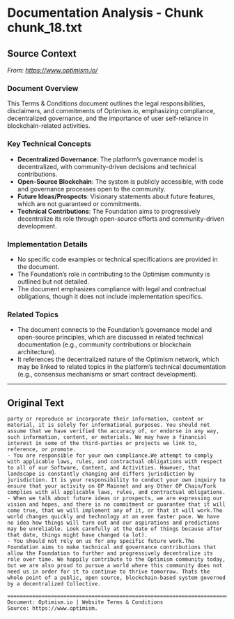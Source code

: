 # Documentation Analysis - Chunk chunk_18.txt

## Source Context
*From: https://www.optimism.io/*

### Document Overview  
This Terms & Conditions document outlines the legal responsibilities, disclaimers, and commitments of Optimism.io, emphasizing compliance, decentralized governance, and the importance of user self-reliance in blockchain-related activities.  

### Key Technical Concepts  
- **Decentralized Governance**: The platform’s governance model is decentralized, with community-driven decisions and technical contributions.  
- **Open-Source Blockchain**: The system is publicly accessible, with code and governance processes open to the community.  
- **Future Ideas/Prospects**: Visionary statements about future features, which are not guaranteed or commitments.  
- **Technical Contributions**: The Foundation aims to progressively decentralize its role through open-source efforts and community-driven development.  

### Implementation Details  
- No specific code examples or technical specifications are provided in the document.  
- The Foundation’s role in contributing to the Optimism community is outlined but not detailed.  
- The document emphasizes compliance with legal and contractual obligations, though it does not include implementation specifics.  

### Related Topics  
- The document connects to the Foundation’s governance model and open-source principles, which are discussed in related technical documentation (e.g., community contributions or blockchain architecture).  
- It references the decentralized nature of the Optimism network, which may be linked to related topics in the platform’s technical documentation (e.g., consensus mechanisms or smart contract development).

---

## Original Text
```
party or reproduce or incorporate their information, content or material, it is solely for informational purposes. You should not assume that we have verified the accuracy of, or endorse in any way, such information, content, or materials. We may have a financial interest in some of the third-parties or projects we link to, reference, or promote.
- You are responsible for your own compliance.We attempt to comply with applicable laws, rules, and contractual obligations with respect to all of our Software, Content, and Activities. However, that landscape is constantly changing and differs jurisdiction by jurisdiction. It is your responsibility to conduct your own inquiry to ensure that your activity on OP Mainnet and any Other OP Chain/Fork complies with all applicable laws, rules, and contractual obligations.
- When we talk about future ideas or prospects, we are expressing our vision and hopes, and there is no commitment or guarantee that it will come true, that we will implement any of it, or that it will work.The world changes quickly and technology at an even faster pace. We have no idea how things will turn out and our aspirations and predictions may be unreliable. Look carefully at the date of things because after that date, things might have changed (a lot).
- You should not rely on us for any specific future work.The Foundation aims to make technical and governance contributions that allow the Foundation to further and progressively decentralize its role over time. We happily contribute to the Optimism community today, but we are also proud to pursue a world where this community does not need us in order for it to continue to thrive tomorrow. Thats the whole point of a public, open source, blockchain-based system governed by a decentralized Collective.

================================================================================
Document: Optimism.io | Website Terms & Conditions
Source: https://www.optimism.
```